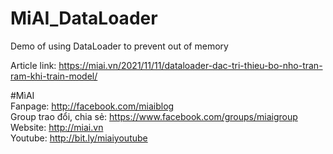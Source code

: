 # MiAI_DataLoader
Demo of using DataLoader to prevent out of memory

Article link:  https://miai.vn/2021/11/11/dataloader-dac-tri-thieu-bo-nho-tran-ram-khi-train-model/

#MìAI <br>
Fanpage: http://facebook.com/miaiblog<br>
Group trao đổi, chia sẻ: https://www.facebook.com/groups/miaigroup<br>
Website: http://miai.vn<br>
Youtube: http://bit.ly/miaiyoutube<br>

